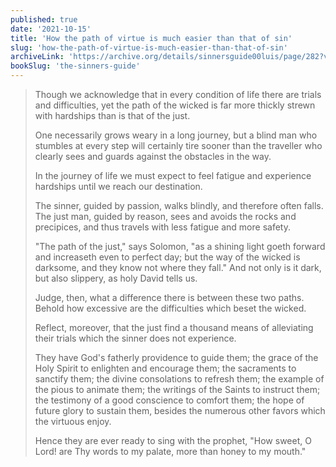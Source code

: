 ```yaml
---
published: true
date: '2021-10-15'
title: 'How the path of virtue is much easier than that of sin'
slug: 'how-the-path-of-virtue-is-much-easier-than-that-of-sin'
archiveLink: 'https://archive.org/details/sinnersguide00luis/page/282?view=theater'
bookSlug: 'the-sinners-guide'
---
```


> Though we acknowledge that in every condition of life there are trials and difficulties, yet the path of the wicked is far more thickly strewn with hardships than is that of the just.
>
> One necessarily grows weary in a long journey, but a blind man who stumbles at every step will certainly tire sooner than the traveller who clearly sees and guards against the obstacles in the way.
>
> In the journey of life we must expect to feel fatigue and experience hardships until we reach our destination.
>
> The sinner, guided by passion, walks blindly, and therefore often falls. The just man, guided by reason, sees and avoids the rocks and precipices, and thus travels with less fatigue and more safety.
>
> "The path of the just," says Solomon, "as a shining light goeth forward and increaseth even to perfect day; but the way of the wicked is darksome, and they know not where they fall." And not only is it dark, but also slippery, as holy David tells us.
>
> Judge, then, what a difference there is between these two paths. Behold how excessive are the difficulties which beset the wicked.
>
> Reflect, moreover, that the just find a thousand means of alleviating their trials which the sinner does not experience.
>
> They have God's fatherly providence to guide them; the grace of the Holy Spirit to enlighten and encourage them; the sacraments to sanctify them; the divine consolations to refresh them; the example of the pious to animate them; the writings of the Saints to instruct them; the testimony of a good conscience to comfort them; the hope of future glory to sustain them, besides the numerous other favors which the virtuous enjoy.
>
> Hence they are ever ready to sing with the prophet, "How sweet, O Lord! are Thy words to my palate, more than honey to my mouth."